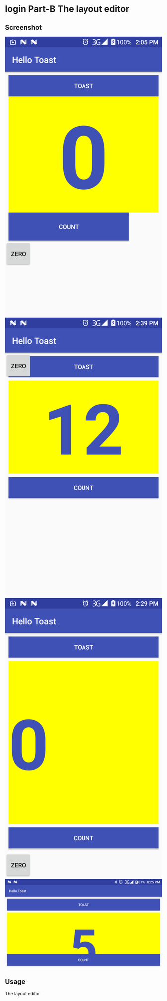 # login Part-B The layout editor




## Screenshot

![Screenshot](changelayouttolinearlayout.png)
![Screenshot](changetorelativelayout.png)
![Screenshot](linearlayout.png)
![Screenshot](hellotoast.png)
## Usage

The layout editor